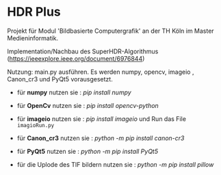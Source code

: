 # HDR Plus

Projekt für Modul 'Bildbasierte Computergrafik' an der TH Köln im Master Medieninformatik.

Implementation/Nachbau des SuperHDR-Algorithmus (https://ieeexplore.ieee.org/document/6976844)

Nutzung: main.py  ausführen. Es werden numpy, opencv, imageio , Canon_cr3 und PyQt5 vorausgesetzt.

* für **numpy** nutzen sie : _pip install numpy_

* für **OpenCv** nutzen sie : _pip install opencv-python_

* für **imageio** nutzen sie : _pip install imageio_ und Run das File `imagioRun.py`

* für **Canon_cr3** nutzen sie : _python -m pip install canon-cr3_

* für **PyQt5** nutzen sie : _python -m pip install PyQt5_

* für die Uplode des TIF bildern nutzen sie : _python -m pip install pillow_





